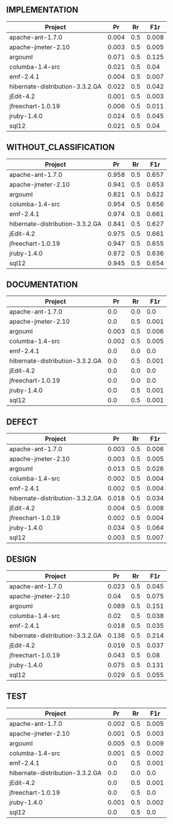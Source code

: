 ## IMPLEMENTATION
|Project                        |  Pr |Rr | F1r |
|-------------------------------|-----|---|-----|
|apache-ant-1.7.0               |0.004|0.5|0.008|
|apache-jmeter-2.10             |0.003|0.5|0.005|
|argouml                        |0.071|0.5|0.125|
|columba-1.4-src                |0.021|0.5|0.04 |
|emf-2.4.1                      |0.004|0.5|0.007|
|hibernate-distribution-3.3.2.GA|0.022|0.5|0.042|
|jEdit-4.2                      |0.001|0.5|0.003|
|jfreechart-1.0.19              |0.006|0.5|0.011|
|jruby-1.4.0                    |0.024|0.5|0.045|
|sql12                          |0.021|0.5|0.04 |

## WITHOUT_CLASSIFICATION
|Project                        |  Pr |Rr | F1r |
|-------------------------------|-----|---|-----|
|apache-ant-1.7.0               |0.958|0.5|0.657|
|apache-jmeter-2.10             |0.941|0.5|0.653|
|argouml                        |0.821|0.5|0.622|
|columba-1.4-src                |0.954|0.5|0.656|
|emf-2.4.1                      |0.974|0.5|0.661|
|hibernate-distribution-3.3.2.GA|0.841|0.5|0.627|
|jEdit-4.2                      |0.975|0.5|0.661|
|jfreechart-1.0.19              |0.947|0.5|0.655|
|jruby-1.4.0                    |0.872|0.5|0.636|
|sql12                          |0.945|0.5|0.654|

## DOCUMENTATION
|Project                        |  Pr |Rr | F1r |
|-------------------------------|-----|---|-----|
|apache-ant-1.7.0               |0.0  |0.0|0.0  |
|apache-jmeter-2.10             |0.0  |0.5|0.001|
|argouml                        |0.003|0.5|0.006|
|columba-1.4-src                |0.002|0.5|0.005|
|emf-2.4.1                      |0.0  |0.0|0.0  |
|hibernate-distribution-3.3.2.GA|0.0  |0.5|0.001|
|jEdit-4.2                      |0.0  |0.0|0.0  |
|jfreechart-1.0.19              |0.0  |0.0|0.0  |
|jruby-1.4.0                    |0.0  |0.5|0.001|
|sql12                          |0.0  |0.5|0.001|

## DEFECT
|Project                        |  Pr |Rr | F1r |
|-------------------------------|-----|---|-----|
|apache-ant-1.7.0               |0.003|0.5|0.006|
|apache-jmeter-2.10             |0.003|0.5|0.005|
|argouml                        |0.013|0.5|0.026|
|columba-1.4-src                |0.002|0.5|0.004|
|emf-2.4.1                      |0.002|0.5|0.004|
|hibernate-distribution-3.3.2.GA|0.018|0.5|0.034|
|jEdit-4.2                      |0.004|0.5|0.008|
|jfreechart-1.0.19              |0.002|0.5|0.004|
|jruby-1.4.0                    |0.034|0.5|0.064|
|sql12                          |0.003|0.5|0.007|

## DESIGN
|Project                        |  Pr |Rr | F1r |
|-------------------------------|-----|---|-----|
|apache-ant-1.7.0               |0.023|0.5|0.045|
|apache-jmeter-2.10             |0.04 |0.5|0.075|
|argouml                        |0.089|0.5|0.151|
|columba-1.4-src                |0.02 |0.5|0.038|
|emf-2.4.1                      |0.018|0.5|0.035|
|hibernate-distribution-3.3.2.GA|0.136|0.5|0.214|
|jEdit-4.2                      |0.019|0.5|0.037|
|jfreechart-1.0.19              |0.043|0.5|0.08 |
|jruby-1.4.0                    |0.075|0.5|0.131|
|sql12                          |0.029|0.5|0.055|

## TEST
|Project                        |  Pr |Rr | F1r |
|-------------------------------|-----|---|-----|
|apache-ant-1.7.0               |0.002|0.5|0.005|
|apache-jmeter-2.10             |0.001|0.5|0.003|
|argouml                        |0.005|0.5|0.009|
|columba-1.4-src                |0.001|0.5|0.002|
|emf-2.4.1                      |0.0  |0.5|0.001|
|hibernate-distribution-3.3.2.GA|0.0  |0.0|0.0  |
|jEdit-4.2                      |0.0  |0.5|0.001|
|jfreechart-1.0.19              |0.0  |0.5|0.0  |
|jruby-1.4.0                    |0.001|0.5|0.002|
|sql12                          |0.0  |0.5|0.0  |

